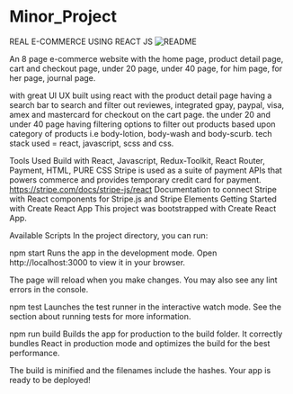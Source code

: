 # Minor_Project
REAL E-COMMERCE USING REACT JS
![README](https://github.com/user-attachments/assets/15d8e399-f8b9-4c4e-824e-6a9b2b0db52a)


An 8 page e-commerce website with the home page, product detail page, cart and checkout page, under 20 page,
under 40 page, for him page, for her page, journal page.

with great UI UX built using react with the product detail page having a search bar to search and filter out reviewes, integrated gpay, paypal, visa, amex and mastercard for checkout on the cart page. the under 20 and under 40 page having filtering options to filter out products based upon category of products i.e body-lotion, body-wash and body-scurb. tech stack used = react, javascript, scss and css.

Tools Used
Build with React, Javascript, Redux-Toolkit, React Router, Payment, HTML, PURE CSS
Stripe is used as a suite of payment APIs that powers commerce and provides temporary credit card for payment.
https://stripe.com/docs/stripe-js/react Documentation to connect Stripe with React components for Stripe.js and Stripe Elements
Getting Started with Create React App
This project was bootstrapped with Create React App.

Available Scripts
In the project directory, you can run:

npm start
Runs the app in the development mode.
Open http://localhost:3000 to view it in your browser.

The page will reload when you make changes.
You may also see any lint errors in the console.

npm test
Launches the test runner in the interactive watch mode.
See the section about running tests for more information.

npm run build
Builds the app for production to the build folder.
It correctly bundles React in production mode and optimizes the build for the best performance.

The build is minified and the filenames include the hashes.
Your app is ready to be deployed!
